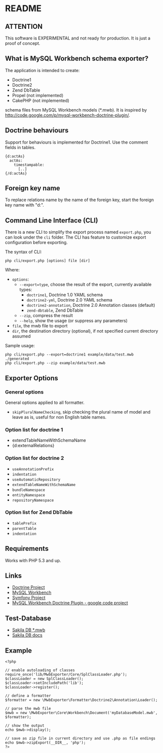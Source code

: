 README
======

ATTENTION
---------

This software is EXPERIMENTAL and not ready for production.
It is just a proof of concept.


What is MySQL Workbench schema exporter?
----------------------------------------

The application is intended to create:

  * Doctrine1
  * Doctrine2
  * Zend DbTable
  * Propel (not implemented)
  * CakePHP (not implemented)

schema files from MySQL Workbench models (*.mwb).
It is inspired by http://code.google.com/p/mysql-workbench-doctrine-plugin/.

Doctrine behaviours
-------------------

Support for behaviours is implemented for Doctrine1. Use the comment fields in
tables.

    {d:actAs}
      actAs:
        timestampable:
          [..]
    {/d:actAs}

Foreign key name
----------------

To replace relations name by the name of the foreign key, start the foreign key name with "d:".

Command Line Interface (CLI)
----------------------------

There is a new CLI to simplify the export process named `export.php`, you can look under the `cli` folder.
The CLI has feature to customize export configuration before exporting.

The syntax of CLI:

    php cli/export.php [options] file [dir]

Where:

  * `options`:
    * `--export=type`, choose the result of the export, currently available types:
      * `doctrine1`, Doctrine 1.0 YAML schema
      * `doctrine2-yml`, Doctrine 2.0 YAML schema
      * `doctrine2-annotation`, Doctrine 2.0 Annotation classes (default)
      * `zend-dbtable`, Zend DbTable
    * `--zip`, compress the result
    * `--help`, show the usage (or suppress any parameters)
  * `file`, the mwb file to export
  * `dir`, the destination directory (optional), if not specified current directory assumed

Sample usage:

    php cli/export.php --export=doctrine1 example/data/test.mwb ./generated
    php cli/export.php --zip example/data/test.mwb


Exporter Options
----------------

### General options

General options applied to all formatter.

  * `skipPluralNameChecking`, skip checking the plural name of model and leave as is, useful for non English table names.

### Option list for doctrine 1

  * extendTableNameWithSchemaName
  * {d:externalRelations}

### Option list for doctrine 2

  * `useAnnotationPrefix`
  * `indentation`
  * `useAutomaticRepository`
  * `extendTableNameWithSchemaName`
  * `bundleNamespace`
  * `entityNamespace`
  * `repositoryNamespace`

### Option list for Zend DbTable

  * `tablePrefix`
  * `parentTable`
  * `indentation`

Requirements
------------

Works with PHP 5.3 and up.

Links
-----
  * [Doctrine Project](http://www.doctrine-project.org/)
  * [MySQL Workbench](http://wb.mysql.com/)
  * [Symfony Project](http://www.symfony-project.org/)
  * [MySQL Workbench Doctrine Plugin - google code project](http://code.google.com/p/mysql-workbench-doctrine-plugin/)

Test-Database
-------------
  * [Sakila DB *.mwb](http://downloads.mysql.com/docs/sakila-db.zip)
  * [Sakila DB docs](http://dev.mysql.com/doc/sakila/en/sakila.html)

Example
-------

    <?php

    // enable autoloading of classes
    require_once('lib/MwbExporter/Core/SplClassLoader.php');
    $classLoader = new SplClassLoader();
    $classLoader->setIncludePath('lib');
    $classLoader->register();

    // define a formatter
    $formatter = new \MwbExporter\Formatter\Doctrine2\Annotation\Loader();

    // parse the mwb file
    $mwb = new \MwbExporter\Core\Workbench\Document('myDatabaseModel.mwb', $formatter);

    // show the output
    echo $mwb->display();
    
    // save as zip file in current directory and use .php as file endings
    echo $mwb->zipExport(__DIR__, 'php');
    ?>
